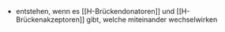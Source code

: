 - entstehen, wenn es [[H-Brückendonatoren]] und [[H-Brückenakzeptoren]] gibt, welche miteinander wechselwirken
